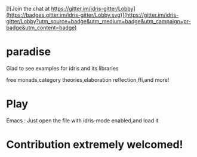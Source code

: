 [![Join the chat at https://gitter.im/idris-gitter/Lobby](https://badges.gitter.im/idris-gitter/Lobby.svg)](https://gitter.im/idris-gitter/Lobby?utm_source=badge&utm_medium=badge&utm_campaign=pr-badge&utm_content=badge)

# paradise
Glad to see examples for idris and its libraries

free monads,category theories,elaboration reflection,ffi,and more!

# Play

Emacs : Just open the file with idris-mode enabled,and load it


# Contribution extremely welcomed!
